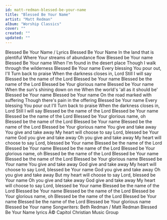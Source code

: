 ```yaml
---
id: matt-redman-blessed-be-your-name
title: "Blessed Be Your Name"
artist: "Matt Redman"
album: "Worship Classics"
cover: ""
created: ""
updated: ""
---
```


Blessed Be Your Name / Lyrics
Blessed Be Your Name In the land that is plentiful Where Your streams of abundance flow Blessed be Your name Blessed Be Your name When I'm found in the desert place Though I walk through the wilderness Blessed Be Your name Every blessing You pour out, I'll Turn back to praise When the darkness closes in, Lord Still I will say Blessed be the name of the Lord Blessed be Your name Blessed be the name of the Lord Blessed be Your glorious name Blessed be Your name When the sun's shining down on me When the world's 'all as it should be' Blessed be Your name Blessed be Your name On the road marked with suffering Though there's pain in the offering Blessed be Your name Every blessing You pour out I'll Turn back to praise When the darkness closes in, Lord Still I will say Blessed be the name of the Lord Blessed be Your name Blessed be the name of the Lord Blessed be Your glorious name, oh Blessed be the name of the Lord Blessed be Your name Blessed be the name of the Lord Blessed be Your glorious name You give and take away You give and take away My heart will choose to say Lord, blessed be Your name God you give and take away Oh you give and take away My heart will choose to say Lord, blessed be Your name Blessed be the name of the Lord Blessed be Your name Blessed be the name of the Lord Blessed be Your glorious name, oh Blessed be the name of the Lord Blessed be Your name Blessed be the name of the Lord Blessed be Your glorious name Blessed be Your name You give and take away God give and take away My heart will choose to say Lord, blessed be Your name God you give and take away Oh you give and take away But my heart will choose to say Lord, blessed be Your name Oh you give and take away God give and take away My heart will choose to say Lord, blessed be Your name Blessed be the name of the Lord Blessed be Your name Blessed be the name of the Lord Blessed be Your glorious name, oh Blessed be the name of the Lord Blessed be Your name Blessed be the name of the Lord Blessed be Your glorious name Blessed be Your name
Songwriters: Beth Redman / Matt Redman Blessed Be Your Name lyrics Â© Capitol Christian Music Group